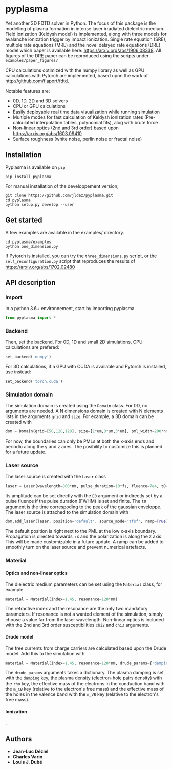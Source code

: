 # pyplasma

Yet another 3D FDTD solver in Python. The focus of this package is the modelling of plasma formation in intense laser irradiated dielectric medium. Field ionization (Keldysh model) is implemented, along with three models for avalanche ionization trigger by impact ionization. Single rate equation (SRE), multiple rate equations (MRE) and the novel delayed rate equations (DRE) model which paper is available here: https://arxiv.org/abs/1906.08338. All figures of the DRE paper can be reproduced using the scripts under `examples/paper_figures/`

CPU calculations optimized with the numpy library as well as GPU calculations with Pytorch are implemented, based upon the work of http://github.com/flaport/fdtd.

Notable features are: 
- 0D, 1D, 2D and 3D solvers
- CPU or GPU calculations
- Easily deployable real time data visualization while running simulation
- Multiple modes for fast calculation of Keldysh ionization rates (Pre-calculated interpolation tables, polynomial fits), alog with brute force
- Non-linear optics (2nd and 3rd order) based upon https://arxiv.org/abs/1603.09410
- Surface roughness (white noise, perlin noise or fractal noise)

## Installation
Pyplasma is available on `pip`

```
pip install pyplasma
```

For manual installation of the developpement version, 

```
git clone https://github.com/jldez/pyplasma.git 
cd pyplasma
python setup.py develop --user
```

## Get started

A few examples are available in the examples/ directory. 

```
cd pyplasma/examples
python one_dimension.py
```

If Pytorch is installed, you can try the `three_dimensions.py` script, or the `self_reconfiguration.py` script that reproduces the results of https://arxiv.org/abs/1702.02480

## API description

### Import

In a python 3.6+ environnement, start by importing pyplasma

```python
from pyplasma import *
```

### Backend

Then, set the backend. For 0D, 1D and small 2D simulations, CPU calculations are prefered:

```python
set_backend('numpy')
```

For 3D calculations, if a GPU with CUDA is available and Pytorch is installed, use instead:

```python
set_backend('torch.cuda')
```

### Simulation domain

The simulation domain is created using the `Domain` class. For 0D, no arguments are needed. A N dimensions domain is created with N elements lists in the arguments `grid` and `size`. For example, a 3D domain can be created with

```python
dom = Domain(grid=[50,128,128], size=[1*um,3*um,3*um], pml_width=200*nm)
```

For now, the boundaries can only be PMLs at both the x-axis ends and periodic along the y and z axes. The posibility to customize this is planned for a future update.

### Laser source

The laser source is created with the `Laser` class

```python
laser = Laser(wavelength=800*nm, pulse_duration=10*fs, fluence=7e4, t0=10*fs)
```

Its amplitude can be set directly with the `E0` argument or indirectly set by a pulse fluence if the pulse duration (FWHM) is set and finite. The `t0` argument is the time correspoding to the peak of the gaussian enveloppe. The laser source is attached to the simulation domain with

```python
dom.add_laser(laser, position='default', source_mode='tfsf', ramp=True)
```

The default position is right next to the PML at the low x-axis boundary. Propagation is directed towards +x and the polarization is along the z axis. This will be made customizable in a future update. A ramp can be added to smoothly turn on the laser source and prevent numerical artefacts.

### Material

#### Optics and non-linear optics

The dielectric medium parameters can be set using the `Material` class, for example

```python
material = Material(index=1.45, resonance=120*nm)
```

The refractive index and the resonance are the only two mandatory parameters. If resonance is not a wanted element of the simulation, simply choose a value far from the laser wavelength. Non-linear optics is included with the 2nd and 3rd order susceptibilities `chi2` and `chi3` arguments. 

#### Drude model

The free currents from charge carriers are calculated based upon the Drude model. Add this to the simulation with 

```python
material = Material(index=1.45, resonance=120*nm, drude_params={'damping':1e15, 'rho':3e26, 'm_CB':1, 'm_VB':2})
```

The `drude_params` arguments takes a dictionary. The plasma damping is set with the `damping` key, the plasma density (electron-hole pairs density) with the `rho` key, the effective mass of the electrons in the conduction band with the `m_CB` key (relative to the electron's free mass) and the effective mass of the holes in the valence band with the `m_VB` key (relative to the electron's free mass).

#### Ionization

.

## Authors

* **Jean-Luc Déziel**
* **Charles Varin**
* **Louis J. Dubé**
